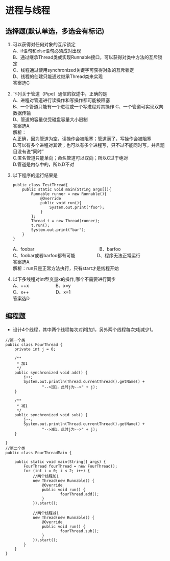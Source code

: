 # 进程与线程

## 选择题(默认单选，多选会有标记) 
1. 可以获得对任何对象的互斥锁定  
A、if语句和else语句必须成对出现  
B、通过继承Thread类或实现Runnable接口，可以获得对类中方法的互斥锁定  
C、线程通过使用synchronized关键字可获得对象的互斥锁定  
D、线程的创建只能通过继承Thread类来实现  
答案选C  

2. 下列关于管道（Pipe）通信的叙述中，正确的是  
A、进程对管道进行读操作和写操作都可能被阻塞  
B、一个管道只能有一个进程或一个写进程对其操作
C、一个管道可实现双向数据传输  
D、管道的容量仅受磁盘容量大小限制  
答案选A  
解析：  
A.正确，因为管道为空，读操作会被阻塞；管道满了，写操作会被阻塞  
B.可以有多个进程对其读；也可以有多个进程写，只不过不能同时写。并且题目没有说“同时”  
C.匿名管道只能单向；命名管道可以双向；所以C过于绝对  
D.管道是内存中的，所以D不对  

3. 以下程序的运行结果是
    ```
    public class TestThread{
        public static void main(String args[]){
            Runnable runner = new Runnable(){
                @Override
                public void run(){
                    System.out.print("foo");
                }
            };
            Thread t = new Thread(runner);
            t.run();
            System.out.print("bar");
        }
    }
    ```
    A、foobar 　　　 　　　　　　　　　　　B、barfoo  
    C、foobar或者barfoo都有可能 　   　　 　D、程序无法正常运行  
    答案选A  
    解析：run只是正常方法执行，只有start才是线程开始

4. 以下多线程对int型变量x的操作,哪个不需要进行同步  
A、++x　　　　　　B、x=y  
C、x++　　　　　　D、x=1  
答案选D  

## 编程题
- 设计4个线程，其中两个线程每次对j增加1，另外两个线程每次对j减少1。
```
//第一个类
public class FourThread {
    private int j = 0;

    /**
     * 加1
     */
    public synchronized void add() {
        j++;
        System.out.println(Thread.currentThread().getName() +
                "-->加1，此时j为-->" + j);
    }

    /**
     * 减1
     */
    public synchronized void sub() {
        j--;
        System.out.println(Thread.currentThread().getName() +
                "-->减1，此时j为-->" + j);
    }

}
//第二个类
public class FourThreadMain {

    public static void main(String[] args) {
        FourThread fourThread = new FourThread();
        for (int i = 0; i < 2; i++) {
            //两个线程加1
            new Thread(new Runnable() {
                @Override
                public void run() {
                        fourThread.add();
                }
            }).start();

            //两个线程减1
            new Thread(new Runnable() {
                @Override
                public void run() {
                        fourThread.sub();
                }
            }).start();
        }
    }
}
```